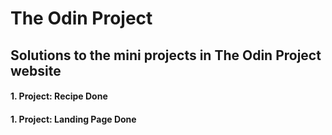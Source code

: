 # The Odin Project

## Solutions to the mini projects in The Odin Project website

#### 1. Project: Recipe Done
#### 1. Project: Landing Page Done

